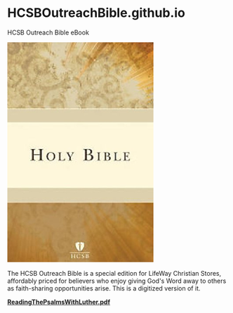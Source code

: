 # HCSBOutreachBible.github.io
HCSB Outreach Bible eBook

![Book](icon.jpg)

The HCSB Outreach Bible is a special edition for LifeWay Christian Stores, affordably priced for believers who enjoy giving God's Word away to others as faith-sharing opportunities arise. This is a digitized version of it.

**[ReadingThePsalmsWithLuther.pdf](https://hcsboutreachbible.github.io/HCSBOutreachBible.pdf)**
